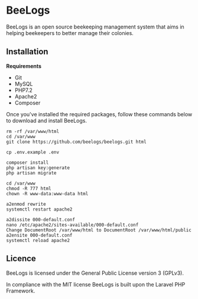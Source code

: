 # BeeLogs  
BeeLogs is an open source beekeeping management system that aims in helping beekeepers to better manage their colonies.  

## Installation  

**Requirements**  
- Git  
- MySQL  
- PHP7.2  
- Apache2  
- Composer

Once you've installed the required packages, follow these commands below to download and install BeeLogs.

    rm -rf /var/www/html  
    cd /var/www  
    git clone https://github.com/beelogs/beelogs.git html  

    cp .env.example .env  

    composer install  
    php artisan key:generate  
    php artisan migrate

    cd /var/www
    chmod -R 777 html
    chown -R www-data:www-data html

    a2enmod rewrite
    systemctl restart apache2

    a2dissite 000-default.conf
    nano /etc/apache2/sites-available/000-default.conf
    Change DocumentRoot /var/www/html to DocumentRoot /var/www/html/public
    a2ensite 000-default.conf
    systemctl reload apache2

## Licence  
BeeLogs is licensed under the General Public License version 3 (GPLv3).

In compliance with the MIT license BeeLogs is built upon the Laravel PHP Framework.

